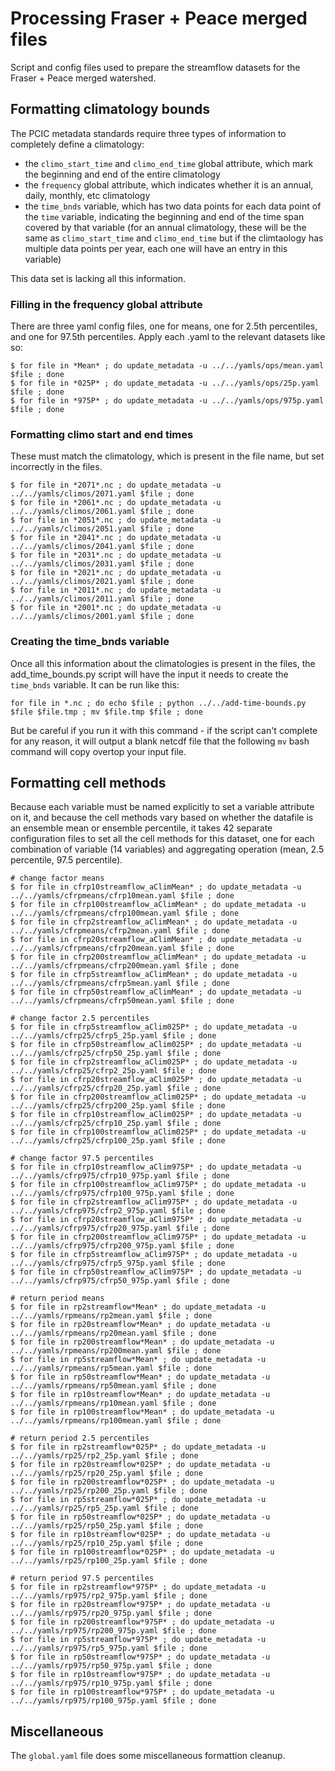 # Processing Fraser + Peace merged files

Script and config files used to prepare the streamflow datasets for the Fraser + Peace merged watershed.

## Formatting climatology bounds

The PCIC metadata standards require three types of information to completely define a climatology:

* the `climo_start_time` and `climo_end_time` global attribute, which mark the beginning and end of the entire climatology
* the `frequency` global attribute, which indicates whether it is an annual, daily, monthly, etc climatology
* the `time_bnds` variable, which has two data points for each data point of the `time` variable, indicating the beginning and end of the time span covered by that variable (for an annual climatology, these will be the same as `climo_start_time` and `climo_end_time` but if the climtaology has multiple data points per year, each one will have an entry in this variable)

This data set is lacking all this information.

### Filling in the frequency global attribute

There are three yaml config files, one for means, one for 2.5th percentiles, and one for 97.5th percentiles. Apply each .yaml to the relevant datasets like so:

```
$ for file in *Mean* ; do update_metadata -u ../../yamls/ops/mean.yaml $file ; done
$ for file in *025P* ; do update_metadata -u ../../yamls/ops/25p.yaml $file ; done
$ for file in *975P* ; do update_metadata -u ../../yamls/ops/975p.yaml $file ; done
```

### Formatting climo start and end times

These must match the climatology, which is present in the file name, but set incorrectly in the files.

```
$ for file in *2071*.nc ; do update_metadata -u ../../yamls/climos/2071.yaml $file ; done
$ for file in *2061*.nc ; do update_metadata -u ../../yamls/climos/2061.yaml $file ; done
$ for file in *2051*.nc ; do update_metadata -u ../../yamls/climos/2051.yaml $file ; done
$ for file in *2041*.nc ; do update_metadata -u ../../yamls/climos/2041.yaml $file ; done
$ for file in *2031*.nc ; do update_metadata -u ../../yamls/climos/2031.yaml $file ; done
$ for file in *2021*.nc ; do update_metadata -u ../../yamls/climos/2021.yaml $file ; done
$ for file in *2011*.nc ; do update_metadata -u ../../yamls/climos/2011.yaml $file ; done
$ for file in *2001*.nc ; do update_metadata -u ../../yamls/climos/2001.yaml $file ; done
```

### Creating the time_bnds variable

Once all this information about the climatologies is present in the files, the add_time_bounds.py script will have the input it needs to create the `time_bnds` variable. It can be run like this:

```
for file in *.nc ; do echo $file ; python ../../add-time-bounds.py $file $file.tmp ; mv $file.tmp $file ; done
```

But be careful if you run it with this command - if the script can't complete for any reason, it will output a blank netcdf file that the following `mv` bash command will copy overtop your input file.

## Formatting cell methods

Because each variable must be named explicitly to set a variable attribute on it, and because the cell methods vary based on whether the datafile is an ensemble mean or ensemble percentile, it takes 42 separate configuration files to set all the cell methods for this dataset, one for each combination of variable (14 variables) and aggregating operation (mean, 2.5 percentile, 97.5 percentile).

```
# change factor means
$ for file in cfrp10streamflow_aClimMean* ; do update_metadata -u ../../yamls/cfrpmeans/cfrp10mean.yaml $file ; done
$ for file in cfrp100streamflow_aClimMean* ; do update_metadata -u ../../yamls/cfrpmeans/cfrp100mean.yaml $file ; done
$ for file in cfrp2streamflow_aClimMean* ; do update_metadata -u ../../yamls/cfrpmeans/cfrp2mean.yaml $file ; done
$ for file in cfrp20streamflow_aClimMean* ; do update_metadata -u ../../yamls/cfrpmeans/cfrp20mean.yaml $file ; done
$ for file in cfrp200streamflow_aClimMean* ; do update_metadata -u ../../yamls/cfrpmeans/cfrp200mean.yaml $file ; done
$ for file in cfrp5streamflow_aClimMean* ; do update_metadata -u ../../yamls/cfrpmeans/cfrp5mean.yaml $file ; done
$ for file in cfrp50streamflow_aClimMean* ; do update_metadata -u ../../yamls/cfrpmeans/cfrp50mean.yaml $file ; done

# change factor 2.5 percentiles
$ for file in cfrp5streamflow_aClim025P* ; do update_metadata -u ../../yamls/cfrp25/cfrp5_25p.yaml $file ; done
$ for file in cfrp50streamflow_aClim025P* ; do update_metadata -u ../../yamls/cfrp25/cfrp50_25p.yaml $file ; done
$ for file in cfrp2streamflow_aClim025P* ; do update_metadata -u ../../yamls/cfrp25/cfrp2_25p.yaml $file ; done
$ for file in cfrp20streamflow_aClim025P* ; do update_metadata -u ../../yamls/cfrp25/cfrp20_25p.yaml $file ; done
$ for file in cfrp200streamflow_aClim025P* ; do update_metadata -u ../../yamls/cfrp25/cfrp200_25p.yaml $file ; done
$ for file in cfrp10streamflow_aClim025P* ; do update_metadata -u ../../yamls/cfrp25/cfrp10_25p.yaml $file ; done
$ for file in cfrp100streamflow_aClim025P* ; do update_metadata -u ../../yamls/cfrp25/cfrp100_25p.yaml $file ; done

# change factor 97.5 percentiles
$ for file in cfrp10streamflow_aClim975P* ; do update_metadata -u ../../yamls/cfrp975/cfrp10_975p.yaml $file ; done
$ for file in cfrp100streamflow_aClim975P* ; do update_metadata -u ../../yamls/cfrp975/cfrp100_975p.yaml $file ; done
$ for file in cfrp2streamflow_aClim975P* ; do update_metadata -u ../../yamls/cfrp975/cfrp2_975p.yaml $file ; done
$ for file in cfrp20streamflow_aClim975P* ; do update_metadata -u ../../yamls/cfrp975/cfrp20_975p.yaml $file ; done
$ for file in cfrp200streamflow_aClim975P* ; do update_metadata -u ../../yamls/cfrp975/cfrp200_975p.yaml $file ; done
$ for file in cfrp5streamflow_aClim975P* ; do update_metadata -u ../../yamls/cfrp975/cfrp5_975p.yaml $file ; done
$ for file in cfrp50streamflow_aClim975P* ; do update_metadata -u ../../yamls/cfrp975/cfrp50_975p.yaml $file ; done

# return period means
$ for file in rp2streamflow*Mean* ; do update_metadata -u ../../yamls/rpmeans/rp2mean.yaml $file ; done
$ for file in rp20streamflow*Mean* ; do update_metadata -u ../../yamls/rpmeans/rp20mean.yaml $file ; done
$ for file in rp200streamflow*Mean* ; do update_metadata -u ../../yamls/rpmeans/rp200mean.yaml $file ; done
$ for file in rp5streamflow*Mean* ; do update_metadata -u ../../yamls/rpmeans/rp5mean.yaml $file ; done
$ for file in rp50streamflow*Mean* ; do update_metadata -u ../../yamls/rpmeans/rp50mean.yaml $file ; done
$ for file in rp10streamflow*Mean* ; do update_metadata -u ../../yamls/rpmeans/rp10mean.yaml $file ; done
$ for file in rp100streamflow*Mean* ; do update_metadata -u ../../yamls/rpmeans/rp100mean.yaml $file ; done

# return period 2.5 percentiles
$ for file in rp2streamflow*025P* ; do update_metadata -u ../../yamls/rp25/rp2_25p.yaml $file ; done
$ for file in rp20streamflow*025P* ; do update_metadata -u ../../yamls/rp25/rp20_25p.yaml $file ; done
$ for file in rp200streamflow*025P* ; do update_metadata -u ../../yamls/rp25/rp200_25p.yaml $file ; done
$ for file in rp5streamflow*025P* ; do update_metadata -u ../../yamls/rp25/rp5_25p.yaml $file ; done
$ for file in rp50streamflow*025P* ; do update_metadata -u ../../yamls/rp25/rp50_25p.yaml $file ; done
$ for file in rp10streamflow*025P* ; do update_metadata -u ../../yamls/rp25/rp10_25p.yaml $file ; done
$ for file in rp100streamflow*025P* ; do update_metadata -u ../../yamls/rp25/rp100_25p.yaml $file ; done

# return period 97.5 percentiles
$ for file in rp2streamflow*975P* ; do update_metadata -u ../../yamls/rp975/rp2_975p.yaml $file ; done
$ for file in rp20streamflow*975P* ; do update_metadata -u ../../yamls/rp975/rp20_975p.yaml $file ; done
$ for file in rp200streamflow*975P* ; do update_metadata -u ../../yamls/rp975/rp200_975p.yaml $file ; done
$ for file in rp5streamflow*975P* ; do update_metadata -u ../../yamls/rp975/rp5_975p.yaml $file ; done
$ for file in rp50streamflow*975P* ; do update_metadata -u ../../yamls/rp975/rp50_975p.yaml $file ; done
$ for file in rp10streamflow*975P* ; do update_metadata -u ../../yamls/rp975/rp10_975p.yaml $file ; done
$ for file in rp100streamflow*975P* ; do update_metadata -u ../../yamls/rp975/rp100_975p.yaml $file ; done

```


## Miscellaneous

The `global.yaml` file does some miscellaneous formattion cleanup.